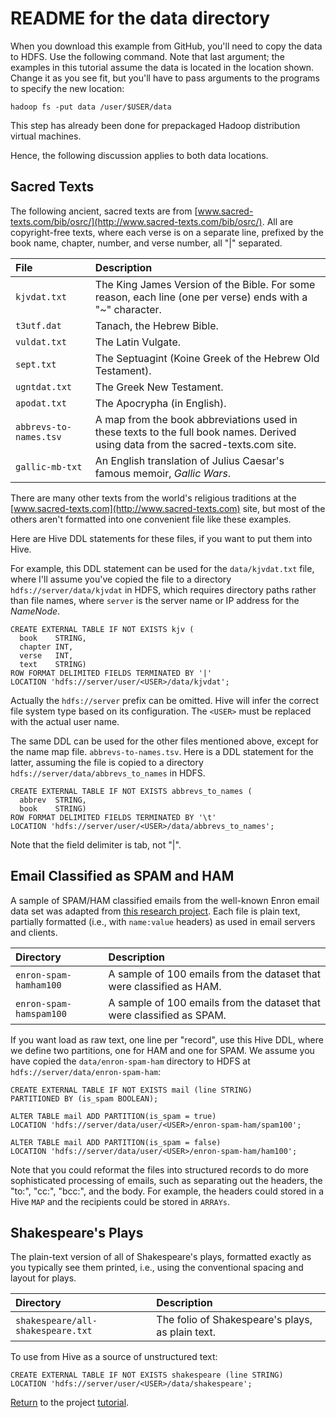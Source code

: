 # README for the data directory

When you download this example from GitHub, you'll need to copy the data to HDFS. Use the following command. Note that last argument; the examples in this tutorial assume the data is located in the location shown. Change it as you see fit, but you'll have to pass arguments to the programs to specify the new location:

```
hadoop fs -put data /user/$USER/data
```

This step has already been done for prepackaged Hadoop distribution virtual machines.

Hence, the following discussion applies to both data locations.

## Sacred Texts

The following ancient, sacred texts are from [www.sacred-texts.com/bib/osrc/](http://www.sacred-texts.com/bib/osrc/). All are copyright-free texts, where each verse is on a separate line, prefixed by the book name, chapter, number, and verse number, all "|" separated.

File | Description
:--- | :----------
`kjvdat.txt` | The King James Version of the Bible. For some reason, each line (one per verse) ends with a "~" character.
`t3utf.dat` | Tanach, the Hebrew Bible.
`vuldat.txt` | The Latin Vulgate.
`sept.txt` | The Septuagint (Koine Greek of the Hebrew Old Testament).
`ugntdat.txt` | The Greek New Testament.
`apodat.txt` | The Apocrypha (in English).
`abbrevs-to-names.tsv` | A map from the book abbreviations used in these texts to the full book names. Derived using data from the sacred-texts.com site.
`gallic-mb-txt` | An English translation of Julius Caesar's famous memoir, _Gallic Wars_.

There are many other texts from the world's religious traditions at the [www.sacred-texts.com](http://www.sacred-texts.com) site, but most of the others aren't formatted into one convenient file like these examples.

Here are Hive DDL statements for these files, if you want to put them into Hive.

For example, this DDL statement can be used for the `data/kjvdat.txt` file, where I'll assume you've copied the file to a directory `hdfs://server/data/kjvdat` in HDFS, which requires directory paths rather than file names, where `server` is the server name or IP address for the *NameNode*.

```
CREATE EXTERNAL TABLE IF NOT EXISTS kjv (
  book    STRING,
  chapter INT,
  verse   INT,
  text    STRING)
ROW FORMAT DELIMITED FIELDS TERMINATED BY '|'
LOCATION 'hdfs://server/user/<USER>/data/kjvdat';
```

Actually the `hdfs://server` prefix can be omitted. Hive will infer the correct file system type based on its configuration. The `<USER>` must be replaced with the actual user name.

The same DDL can be used for the other files mentioned above, except for the name map file. `abbrevs-to-names.tsv`. Here is a DDL statement for the latter, assuming the file is copied to a directory `hdfs://server/data/abbrevs_to_names` in HDFS.

```
CREATE EXTERNAL TABLE IF NOT EXISTS abbrevs_to_names (
  abbrev  STRING,
  book    STRING)
ROW FORMAT DELIMITED FIELDS TERMINATED BY '\t'
LOCATION 'hdfs://server/user/<USER>/data/abbrevs_to_names';
```

Note that the field delimiter is tab, not "|".

## Email Classified as SPAM and HAM

A sample of SPAM/HAM classified emails from the well-known Enron email data set was adapted from [this research project](http://www.aueb.gr/users/ion/data/enron-spam/). Each file is plain text, partially formatted (i.e., with `name:value` headers) as used in email servers and clients.

Directory | Description
:--- | :----------
`enron-spam-hamham100` | A sample of 100 emails from the dataset that were classified as HAM.
`enron-spam-hamspam100` | A sample of 100 emails from the dataset that were classified as SPAM.

If you want load as raw text, one line per "record", use this Hive DDL, where we define two partitions, one for HAM and one for SPAM. We assume you have copied the `data/enron-spam-ham` directory to HDFS at `hdfs://server/data/enron-spam-ham`:

```
CREATE EXTERNAL TABLE IF NOT EXISTS mail (line STRING)
PARTITIONED BY (is_spam BOOLEAN);

ALTER TABLE mail ADD PARTITION(is_spam = true)
LOCATION 'hdfs://server/data/user/<USER>/enron-spam-ham/spam100';

ALTER TABLE mail ADD PARTITION(is_spam = false)
LOCATION 'hdfs://server/data/user/<USER>/enron-spam-ham/ham100';
```

Note that you could reformat the files into structured records to do more sophisticated processing of emails, such as separating out the headers, the "to:", "cc:", "bcc:", and the body. For example, the headers could stored in a Hive `MAP` and the recipients could be stored in `ARRAYs`.

## Shakespeare's Plays

The plain-text version of all of Shakespeare's plays, formatted exactly as you typically see them printed, i.e., using the conventional spacing and layout for plays.

Directory | Description
:--- | :----------
`shakespeare/all-shakespeare.txt` | The folio of Shakespeare's plays, as plain text.

To use from Hive as a source of unstructured text:

```
CREATE EXTERNAL TABLE IF NOT EXISTS shakespeare (line STRING)
LOCATION 'hdfs://server/user/<USER>/data/shakespeare';
```

[Return](../tutorial/index.html) to the project [tutorial](../tutorial/index.html).


